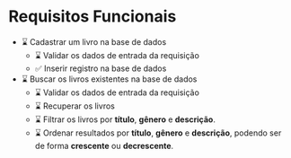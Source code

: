 # Requisitos Funcionais

- ⌛ Cadastrar um livro na base de dados
    - ⌛ Validar os dados de entrada da requisição
    - ✅ Inserir registro na base de dados
- ⌛ Buscar os livros existentes na base de dados
    - ⌛ Validar os dados de entrada da requisição
    - ⌛ Recuperar os livros
    - ⌛ Filtrar os livros por **título**, **gênero** e **descrição**.
    - ⌛ Ordenar resultados por **título**, **gênero** e **descrição**, podendo ser de forma **crescente** ou **decrescente**.